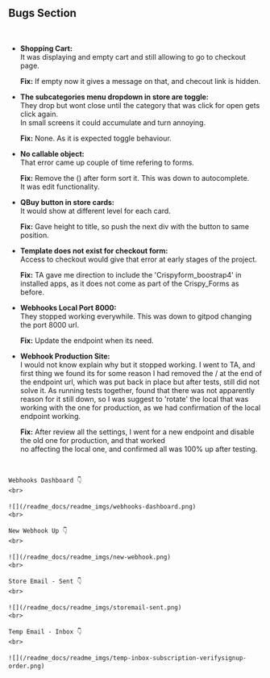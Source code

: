 ## Bugs Section
<br>


- **Shopping Cart:** <br>
    It was displaying and empty cart and still allowing to go to checkout page. 
    <br>

    **Fix:** If empty now it gives a message on that, and checout link is hidden.

- **The subcategories menu dropdown in store are toggle:** <br>
    They drop but wont close until the category that was click for open gets click again. <br>
    In small screens it could accumulate and turn annoying.
    <br>
    
    **Fix:** None. As it is expected toggle behaviour.

- **No callable object:** <br>
    That error came up couple of time refering to forms.
    <br>

    **Fix:** Remove the () after form sort it. This was down to autocomplete.<br>
         It was edit functionality.

- **QBuy button in store cards:** <br>
    It would show at different level for each card.
    <br>

    **Fix:** Gave height to title, so push the next div with the button to same position.

- **Template does not exist for checkout form:** <br>
    Access to checkout would give that error at early stages of the project.
    <br>

    **Fix:** TA gave me direction to include the 'Crispyform_boostrap4' in installed apps, as it does not come as part of the Crispy_Forms as before.

- **Webhooks Local Port 8000:** <br>
    They stopped working everywhile. This was down to gitpod changing the port 8000 url.
    <br>

    **Fix:** Update the endpoint when its need.

- **Webhook Production Site:** <br>
    I would not know explain why but it stopped working. I went to TA, and first thing we found its for some reason I had removed the / at the end of the endpoint url, which was put back in place but after tests, still did not solve it. As running tests together, found that there was not apparently reason for it still down, so I was suggest to 'rotate' the local that was working with the one for production, as we had confirmation of the local endpoint working.
    <br>

    **Fix:** After review all the settings, I went for a new endpoint and disable the old one for production, and that worked  
             no affecting the local one, and confirmed all was 100% up after testing.
<br>
    
    Webhooks Dashboard 👇
    <br>

    ![](/readme_docs/readme_imgs/webhooks-dashboard.png)
    <br>

    New Webhook Up 👇
    <br>

    ![](/readme_docs/readme_imgs/new-webhook.png)
    <br>

    Store Email - Sent 👇
    <br>

    ![](/readme_docs/readme_imgs/storemail-sent.png)
    <br>

    Temp Email - Inbox 👇
    <br>

    ![](/readme_docs/readme_imgs/temp-inbox-subscription-verifysignup-order.png)
